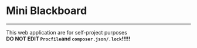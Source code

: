 # Mini Blackboard
---
This web application are for self-project purposes \
**DO NOT EDIT `Procfile`and `composer.json/.lock`!!!!!**